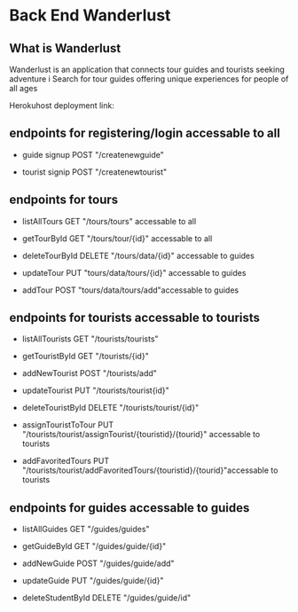 # Back End Wanderlust

## What is Wanderlust
Wanderlust is an application that connects tour guides and tourists seeking adventure i
Search for tour guides offering unique experiences for people of all ages

Herokuhost deployment link:

## endpoints for registering/login  accessable to all
- guide signup POST "/createnewguide"

- tourist signip POST "/createnewtourist"

## endpoints for tours
- listAllTours     GET "/tours/tours" accessable to all


- getTourById   GET "/tours/tour/{id}" accessable to all


- deleteTourById  DELETE "/tours/data/{id}" accessable to guides


- updateTour     PUT "tours/data/tours/{id}" accessable to guides


- addTour    POST "tours/data/tours/add"accessable to guides




## endpoints for tourists accessable to tourists
- listAllTourists GET "/tourists/tourists"

- getTouristById GET "/tourists/{id}"
 

- addNewTourist   POST   "/tourists/add"


- updateTourist     PUT  "/tourists/tourist{id}"


- deleteTouristById   DELETE "/tourists/tourist/{id}"


- assignTouristToTour PUT "/tourists/tourist/assignTourist/{touristid}/{tourid}" accessable to tourists


- addFavoritedTours PUT   "/tourists/tourist/addFavoritedTours/{touristid}/{tourid}"accessable to tourists

## endpoints for guides accessable to guides
- listAllGuides    GET "/guides/guides" 


- getGuideById  GET "/guides/guide/{id}" 


- addNewGuide   POST "/guides/guide/add" 


- updateGuide   PUT  "/guides/guide/{id}" 


- deleteStudentById    DELETE  "/guides/guide/id" 








